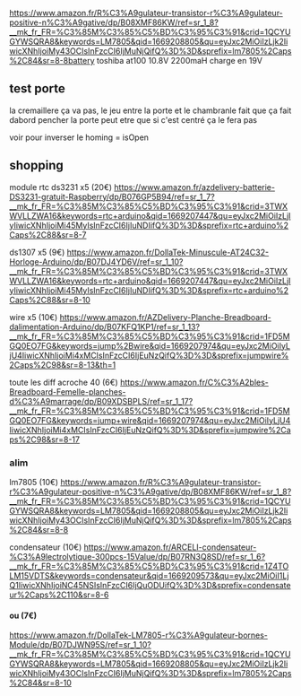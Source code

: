 https://www.amazon.fr/R%C3%A9gulateur-transistor-r%C3%A9gulateur-positive-n%C3%A9gative/dp/B08XMF86KW/ref=sr_1_8?__mk_fr_FR=%C3%85M%C3%85%C5%BD%C3%95%C3%91&crid=1QCYUGYWSQRA8&keywords=LM7805&qid=1669208805&qu=eyJxc2MiOiIzLjk2IiwicXNhIjoiMy43OCIsInFzcCI6IjMuNjQifQ%3D%3D&sprefix=lm7805%2Caps%2C84&sr=8-8battery toshiba at100 10.8V 2200maH
charge en 19V


## test porte
la cremaillere ça va pas, le jeu entre la porte et le chambranle fait que ça fait dabord pencher la porte 
peut etre que si c'est centré ça le fera pas

voir pour inverser le homing = isOpen


## shopping
module rtc
ds3231 x5 (20€)
https://www.amazon.fr/azdelivery-batterie-DS3231-gratuit-Raspberry/dp/B076GP5B94/ref=sr_1_7?__mk_fr_FR=%C3%85M%C3%85%C5%BD%C3%95%C3%91&crid=3TWXWVLLZWA16&keywords=rtc+arduino&qid=1669207447&qu=eyJxc2MiOiIzLjIyIiwicXNhIjoiMi45MyIsInFzcCI6IjIuNDIifQ%3D%3D&sprefix=rtc+arduino%2Caps%2C88&sr=8-7

ds1307 x5 (9€)
https://www.amazon.fr/DollaTek-Minuscule-AT24C32-Horloge-Arduino/dp/B07DJ4YD6V/ref=sr_1_10?__mk_fr_FR=%C3%85M%C3%85%C5%BD%C3%95%C3%91&crid=3TWXWVLLZWA16&keywords=rtc+arduino&qid=1669207447&qu=eyJxc2MiOiIzLjIyIiwicXNhIjoiMi45MyIsInFzcCI6IjIuNDIifQ%3D%3D&sprefix=rtc+arduino%2Caps%2C88&sr=8-10


wire x5 (10€)
https://www.amazon.fr/AZDelivery-Planche-Breadboard-dalimentation-Arduino/dp/B07KFQ1KP1/ref=sr_1_13?__mk_fr_FR=%C3%85M%C3%85%C5%BD%C3%95%C3%91&crid=1FD5MGQ0EO7FG&keywords=jump%2Bwire&qid=1669207974&qu=eyJxc2MiOiIyLjU4IiwicXNhIjoiMi4xMCIsInFzcCI6IjEuNzQifQ%3D%3D&sprefix=jumpwire%2Caps%2C98&sr=8-13&th=1

toute les diff acroche 40 (6€)
https://www.amazon.fr/C%C3%A2bles-Breadboard-Femelle-planches-d%C3%A9marrage/dp/B09XDSBPLS/ref=sr_1_17?__mk_fr_FR=%C3%85M%C3%85%C5%BD%C3%95%C3%91&crid=1FD5MGQ0EO7FG&keywords=jump+wire&qid=1669207974&qu=eyJxc2MiOiIyLjU4IiwicXNhIjoiMi4xMCIsInFzcCI6IjEuNzQifQ%3D%3D&sprefix=jumpwire%2Caps%2C98&sr=8-17

### alim
lm7805 (10€)
https://www.amazon.fr/R%C3%A9gulateur-transistor-r%C3%A9gulateur-positive-n%C3%A9gative/dp/B08XMF86KW/ref=sr_1_8?__mk_fr_FR=%C3%85M%C3%85%C5%BD%C3%95%C3%91&crid=1QCYUGYWSQRA8&keywords=LM7805&qid=1669208805&qu=eyJxc2MiOiIzLjk2IiwicXNhIjoiMy43OCIsInFzcCI6IjMuNjQifQ%3D%3D&sprefix=lm7805%2Caps%2C84&sr=8-8

condensateur (10€)
https://www.amazon.fr/ARCELI-condensateur-%C3%A9lectrolytique-300pcs-15Value/dp/B07RN3Q8SD/ref=sr_1_6?__mk_fr_FR=%C3%85M%C3%85%C5%BD%C3%95%C3%91&crid=1Z4TOLM15VDTS&keywords=condensateur&qid=1669209573&qu=eyJxc2MiOiI1LjQ1IiwicXNhIjoiNC45NSIsInFzcCI6IjQuODUifQ%3D%3D&sprefix=condensateur%2Caps%2C110&sr=8-6

#### ou (7€)
https://www.amazon.fr/DollaTek-LM7805-r%C3%A9gulateur-bornes-Module/dp/B07DJWN95S/ref=sr_1_10?__mk_fr_FR=%C3%85M%C3%85%C5%BD%C3%95%C3%91&crid=1QCYUGYWSQRA8&keywords=LM7805&qid=1669208805&qu=eyJxc2MiOiIzLjk2IiwicXNhIjoiMy43OCIsInFzcCI6IjMuNjQifQ%3D%3D&sprefix=lm7805%2Caps%2C84&sr=8-10